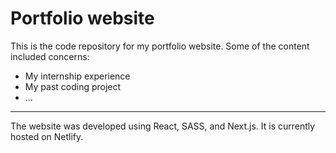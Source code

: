 # Portfolio website

This is the code repository for my portfolio website. Some of the content included concerns:

- My internship experience
- My past coding project
- ...

---

The website was developed using React, SASS, and Next.js. It is currently hosted on Netlify.
